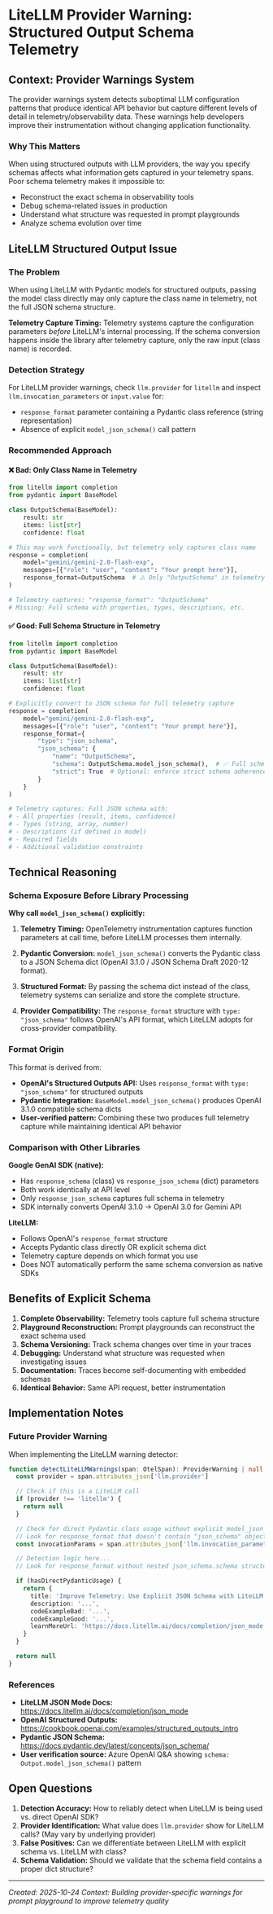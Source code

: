# LiteLLM Provider Warning: Structured Output Schema Telemetry

## Context: Provider Warnings System

The provider warnings system detects suboptimal LLM configuration patterns that produce identical API behavior but capture different levels of detail in telemetry/observability data. These warnings help developers improve their instrumentation without changing application functionality.

### Why This Matters

When using structured outputs with LLM providers, the way you specify schemas affects what information gets captured in your telemetry spans. Poor schema telemetry makes it impossible to:
- Reconstruct the exact schema in observability tools
- Debug schema-related issues in production
- Understand what structure was requested in prompt playgrounds
- Analyze schema evolution over time

## LiteLLM Structured Output Issue

### The Problem

When using LiteLLM with Pydantic models for structured outputs, passing the model class directly may only capture the class name in telemetry, not the full JSON schema structure.

**Telemetry Capture Timing:** Telemetry systems capture the configuration parameters *before* LiteLLM's internal processing. If the schema conversion happens inside the library after telemetry capture, only the raw input (class name) is recorded.

### Detection Strategy

For LiteLLM provider warnings, check `llm.provider` for `litellm` and inspect `llm.invocation_parameters` or `input.value` for:
- `response_format` parameter containing a Pydantic class reference (string representation)
- Absence of explicit `model_json_schema()` call pattern

### Recommended Approach

#### ❌ Bad: Only Class Name in Telemetry

```python
from litellm import completion
from pydantic import BaseModel

class OutputSchema(BaseModel):
    result: str
    items: list[str]
    confidence: float

# This may work functionally, but telemetry only captures class name
response = completion(
    model="gemini/gemini-2.0-flash-exp",
    messages=[{"role": "user", "content": "Your prompt here"}],
    response_format=OutputSchema  # ⚠️ Only "OutputSchema" in telemetry
)

# Telemetry captures: "response_format": "OutputSchema"
# Missing: Full schema with properties, types, descriptions, etc.
```

#### ✅ Good: Full Schema Structure in Telemetry

```python
from litellm import completion
from pydantic import BaseModel

class OutputSchema(BaseModel):
    result: str
    items: list[str]
    confidence: float

# Explicitly convert to JSON schema for full telemetry capture
response = completion(
    model="gemini/gemini-2.0-flash-exp",
    messages=[{"role": "user", "content": "Your prompt here"}],
    response_format={
        "type": "json_schema",
        "json_schema": {
            "name": "OutputSchema",
            "schema": OutputSchema.model_json_schema(),  # ✅ Full schema dict
            "strict": True  # Optional: enforce strict schema adherence
        }
    }
)

# Telemetry captures: Full JSON schema with:
# - All properties (result, items, confidence)
# - Types (string, array, number)
# - Descriptions (if defined in model)
# - Required fields
# - Additional validation constraints
```

## Technical Reasoning

### Schema Exposure Before Library Processing

**Why call `model_json_schema()` explicitly:**

1. **Telemetry Timing:** OpenTelemetry instrumentation captures function parameters at call time, before LiteLLM processes them internally.

2. **Pydantic Conversion:** `model_json_schema()` converts the Pydantic class to a JSON Schema dict (OpenAI 3.1.0 / JSON Schema Draft 2020-12 format).

3. **Structured Format:** By passing the schema dict instead of the class, telemetry systems can serialize and store the complete structure.

4. **Provider Compatibility:** The `response_format` structure with `type: "json_schema"` follows OpenAI's API format, which LiteLLM adopts for cross-provider compatibility.

### Format Origin

This format is derived from:
- **OpenAI's Structured Outputs API:** Uses `response_format` with `type: "json_schema"` for structured outputs
- **Pydantic Integration:** `BaseModel.model_json_schema()` produces OpenAI 3.1.0 compatible schema dicts
- **User-verified pattern:** Combining these two produces full telemetry capture while maintaining identical API behavior

### Comparison with Other Libraries

**Google GenAI SDK (native):**
- Has `response_schema` (class) vs `response_json_schema` (dict) parameters
- Both work identically at API level
- Only `response_json_schema` captures full schema in telemetry
- SDK internally converts OpenAI 3.1.0 → OpenAI 3.0 for Gemini API

**LiteLLM:**
- Follows OpenAI's `response_format` structure
- Accepts Pydantic class directly OR explicit schema dict
- Telemetry capture depends on which format you use
- Does NOT automatically perform the same schema conversion as native SDKs

## Benefits of Explicit Schema

1. **Complete Observability:** Telemetry tools capture full schema structure
2. **Playground Reconstruction:** Prompt playgrounds can reconstruct the exact schema used
3. **Schema Versioning:** Track schema changes over time in your traces
4. **Debugging:** Understand what structure was requested when investigating issues
5. **Documentation:** Traces become self-documenting with embedded schemas
6. **Identical Behavior:** Same API request, better instrumentation

## Implementation Notes

### Future Provider Warning

When implementing the LiteLLM warning detector:

```typescript
function detectLiteLLMWarnings(span: OtelSpan): ProviderWarning | null {
  const provider = span.attributes_json['llm.provider']

  // Check if this is a LiteLLM call
  if (provider !== 'litellm') {
    return null
  }

  // Check for direct Pydantic class usage without explicit model_json_schema()
  // Look for response_format that doesn't contain "json_schema" object structure
  const invocationParams = span.attributes_json['llm.invocation_parameters']

  // Detection logic here...
  // Look for response_format without nested json_schema.schema structure

  if (hasDirectPydanticUsage) {
    return {
      title: 'Improve Telemetry: Use Explicit JSON Schema with LiteLLM',
      description: '...',
      codeExampleBad: '...',
      codeExampleGood: '...',
      learnMoreUrl: 'https://docs.litellm.ai/docs/completion/json_mode'
    }
  }

  return null
}
```

### References

- **LiteLLM JSON Mode Docs:** https://docs.litellm.ai/docs/completion/json_mode
- **OpenAI Structured Outputs:** https://cookbook.openai.com/examples/structured_outputs_intro
- **Pydantic JSON Schema:** https://docs.pydantic.dev/latest/concepts/json_schema/
- **User verification source:** Azure OpenAI Q&A showing `schema: Output.model_json_schema()` pattern

## Open Questions

1. **Detection Accuracy:** How to reliably detect when LiteLLM is being used vs. direct OpenAI SDK?
2. **Provider Identification:** What value does `llm.provider` show for LiteLLM calls? (May vary by underlying provider)
3. **False Positives:** Can we differentiate between LiteLLM with explicit schema vs. LiteLLM with class?
4. **Schema Validation:** Should we validate that the schema field contains a proper dict structure?

---

*Created: 2025-10-24*
*Context: Building provider-specific warnings for prompt playground to improve telemetry quality*
